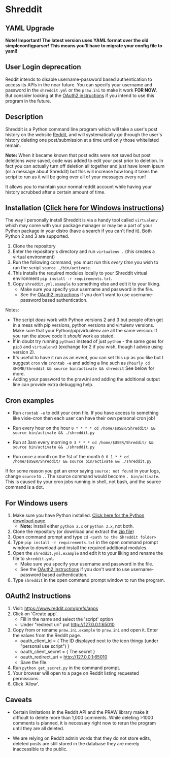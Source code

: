 Shreddit
========

YAML Upgrade
------------

**Note! Important! The latest version uses YAML format over the old
simpleconfigparser! This means you'll have to migrate your config file to
yaml!**

User Login deprecation
----------------------

Reddit intends to disable username-password based authentication to access its
APIs in the near future. You can specify your username and password in the
`shreddit.yml` or the `praw.ini` to make it work **FOR NOW**. But consider
looking at the [OAuth2 instructions](#oauth2-instructions) if you intend to use
this program in the future.

Description
-----------

Shreddit is a Python command line program which will take a user's post history
on the website [Reddit](http://reddit.com), and will systematically go through
the user's history deleting one post/submission at a time until only those
whitelisted remain.

**Note:** When it became known that post edits were *not* saved but post
deletions *were* saved, code was added to edit your post prior to deletion. In
fact you can actually turn off deletion all together and just have lorem ipsum
(or a message about Shreddit) but this will increase how long it takes the
script to run as it will be going over all of your messages every run!

It allows you to maintain your normal reddit account while having your history
scrubbed after a certain amount of time.

Installation ([Click here for Windows instructions](#for-windows-users))
------------------------------------------------------------------------
The way I personally install Shreddit is via a handy tool called `virtualenv`
which may come with your package manager or may be a part of your Python package
in your distro (have a search if you can't find it). Both Python 2 and 3 are
supported.

1. Clone the repository
2. Enter the repository's directory and run `virtualenv .` (this creates a 
   virtual environment)
3. Run the following command, you must run this *every time* you wish to run
   the script `source ./bin/activate`.
4. This installs the required modules locally to your Shreddit virtual
   environment `pip install -r requirements.txt`.
5. Copy `shreddit.yml.example` to something else and edit it to your liking.
	- Make sure you specify your username and password in the file.
	- See the [OAuth2 instructions](#oauth2-instructions) if you don't want to
      use username-password based authentication.

Notes:

- The script *does* work with Python versions 2 and 3 but people often get in a
  mess with pip versions, python versions and virtulenv versions. Make sure
  that your Python/pip/virtualenv are all the same version. If you ran the above
  code it *should* work as stated.
- If in doubt try running `python3` instead of just `python` - the same goes for
  `pip3` and `virtualenv3` (exchange for 2 if you wish, though I advise using
  version 2).
- It's useful to have it run as an event, you can set this up as you like but I
  suggest `cron` via `crontab -e` and adding a line such as 
  `@hourly cd $HOME/Shreddit && source bin/activate && shreddit` See below for
  more.
- Adding your password to the praw.ini and adding the additional output line
  can provide extra debugging help.

Cron examples
-------------

- Run `crontab -e` to edit your cron file. If you have access to something like
  vixie-cron then each user can have their own personal cron job!

- Run every hour on the hour
	`0 * * * * cd /home/$USER/Shreddit/ && source bin/activate && ./shreddit.py`

- Run at 3am every morning
	`0 3 * * * cd /home/$USER/Shreddit/ && source bin/activate && ./shreddit.py`

- Run once a month on the 1st of the month
	`0 0 1 * * cd /home/$USER/Shreddit/ && source bin/activate && ./shreddit.py`

If for some reason you get an error saying `source: not found` in your logs,
change `source` to `.`. The source command would become `. bin/activate`. This
is caused by your cron jobs running in shell, not bash, and the source command
is a dot.

For Windows users
-----------------

1. Make sure you have Python installed. 
   [Click here for the Python download page](https://www.python.org/downloads/).
	- **Note:** Install either `python 2.x` or `python 3.x`, not both.
2. Clone the repository (or download and extract the
   [zip file](https://github.com/dragsubil/Shreddit/archive/master.zip))
3. Open command prompt and type `cd <path to the Shreddit folder>`
4. Type `pip install -r requirements.txt` in the open command prompt window to
   download and install the required additional modules.
5. Open the `shreddit.yml.example` and edit it to your liking and rename the
   file to `shreddit.yml`.
	- Make sure you specify your username and password in the file.
	- See the [OAuth2 instructions](#oauth2-instructions) if you don't want to
      use username-password based authentication.
6. Type `shreddit` in the open command prompt window to run the program.

OAuth2 Instructions
-------------------

1. Visit: https://www.reddit.com/prefs/apps
2. Click on 'Create app'. 
	- Fill in the name and select the 'script' option
	- Under "redirect uri" put http://127.0.0.1:65010
3. Copy from or rename `praw.ini.example` to `praw.ini` and open it. Enter the
   values from the Reddit page.
	- oauth\_client\_id = { The ID displayed next to the icon thingy (under
      "personal use script") }
	- oauth\_client\_secret = { The secret }
	- oauth\_redirect\_uri = http://127.0.0.1:65010
	- Save the file.
4. Run `python get_secret.py` in the command prompt.
5. Your browser will open to a page on Reddit listing requested permissions.
6. Click 'Allow'.


Caveats
-------

- Certain limitations in the Reddit API and the PRAW library make it difficult
  to delete more than 1,000 comments. While deleting >1000 comments is planned,
  it is necessary right now to rerun the program until they are all deleted.

- We are relying on Reddit admin words that they do not store edits, deleted
  posts are still stored in the database they are merely inaccessible to the
  public.
